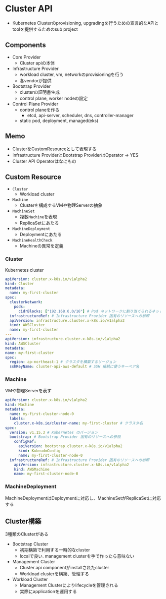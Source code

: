 # Cluster API

* Kubernetes Clusterのprovisioning, upgradingを行うための宣言的なAPIとtoolを提供するためのsub project

## Components

* Core Provider
  * Cluster apiの本体
* Infrastructure Provider
  * workload cluster, vm, networkのprovisioningを行う
  * 各vendorが提供
* Bootstrap Provider
  * clusterの証明書生成
  * control plane, worker nodeの設定
* Control Plane Provider
  * control planeを作る
    * etcd, api-server, scheduler, dns, controller-manager
  * static pod, deployment, managed(eks)

## Memo

* ClusterをCustomResourceとして表現する
* Infrastructure ProviderとBootstrap ProviderはOperator -> YES
* Cluster API Operatorはなにもの

## Custom Resource

* `Cluster`
  * Workload cluster
* `Machine`
  * Clusterを構成するVMや物理Serverの抽象
* `MachineSet`
  * 複数`Machine`を表現
  * ReplicaSetにあたる
* `MachineDeployment`
  * Deploymentにあたる
* `MachineHealthCheck`
  * Machineの異常を定義

### Cluster

Kubernetes cluster

```yaml
apiVersion: cluster.x-k8s.io/v1alpha2
kind: Cluster
metadata:
  name: my-first-cluster
spec:
  clusterNetwork:
    pods:
      cidrBlocks: ["192.168.0.0/16"] # Pod ネットワークに割り当てられるネットワークレンジ
  infrastructureRef: # Infrastructure Provider 固有のリソースへの参照
  apiVersion: infrastructure.cluster.x-k8s.io/v1alpha2
  kind: AWSCluster
  name: my-first-cluster
---
apiVersion: infrastructure.cluster.x-k8s.io/v1alpha2
kind: AWSCluster
metadata:
name: my-first-cluster
spec:
  region: ap-northeast-1 # クラスタを構築するリージョン
  sshKeyName: cluster-api-aws-default # SSH 接続に使うキーペア名
```

### Machine

VMや物理Serverを表す

```yaml
apiVersion: cluster.x-k8s.io/v1alpha2
kind: Machine
metadata:
  name: my-first-cluster-node-0
  labels:
    cluster.x-k8s.io/cluster-name: my-first-cluster # クラスタ名
spec:
  version: v1.15.3 # Kubernetes のバージョン
  bootstrap: # Bootstrap Provider 固有のリソースへの参照
    configRef:
      apiVersion: bootstrap.cluster.x-k8s.io/v1alpha2
      kind: KubeadmConfig
      name: my-first-cluster-node-0
  infrastructureRef: # Infrastructure Provider 固有のリソースへの参照
    apiVersion: infrastructure.cluster.x-k8s.io/v1alpha2
    kind: AWSMachine
    name: my-first-cluster-node-0
```

### MachineDeployment

MachineDeploymentはDeploymentに対応し、MachineSetがReplicaSetに対応する


## Cluster構築

3種類のClusterがある

* Bootstrap Cluster
  * 初期構築で利用する一時的なcluster
  * localで良い. management clusterを手で作ったら意味ない
* Management Cluster
  * Cluster api componentがinstallされたcluster
  * Workload clusterを構築、管理する
* Workload Cluster
  * Management Clusterによりlifecycleを管理される
  * 実際にapplicationを運用する